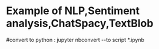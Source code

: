 # Example of NLP,Sentiment analysis,ChatSpacy,TextBlob 
#convert to python : jupyter nbconvert --to script *.ipynb
